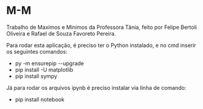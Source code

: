 # M-M
Trabalho de Maximos e Minimos da Professora Tãnia, feito por Felipe Bertoli Oliveira e Rafael de Souza Favoreto Pereira. 

Para rodar esta aplicação, é preciso ter o Python instalado, e no cmd inserir os seguintes comandos: 
* py -m ensurepip --upgrade
* pip install -U matplotlib
* pip install sympy

Já para rodar os arquivos ipynb é preciso instalar via linha de comando:
* pip install notebook
